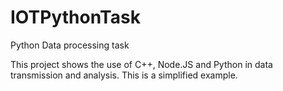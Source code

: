 # IOTPythonTask
Python Data processing task


This project shows the use of C++, Node.JS and Python in data transmission and analysis. This is a simplified example. 
